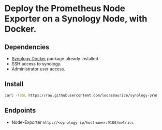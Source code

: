 # Deploy the Prometheus Node Exporter on a Synology Node, with Docker.

## Dependencies
- [Synology Docker](https://www.synology.com/en-global/dsm/packages/Docker) package already installed.
- SSH access to synology.
- Administrator user access.


## Install
```bash
curl -fsSL https://raw.githubusercontent.com/lucasmaurice/synology-prometheus/master/setup.sh | sudo sh
```

## Endpoints 
- Node-Exporter `http://<synology ip/hostname>:9100/metrics`
